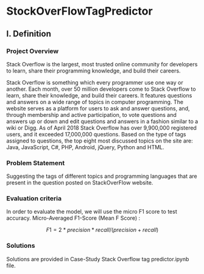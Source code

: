 # StockOverFlowTagPredictor
<h2>I. Definition</h2>

<h3>Project Overview</h3>
Stack Overflow is the largest, most trusted online community for developers to learn, 
share their programming knowledge, and build their careers.

Stack Overflow is something which every programmer use one way or another. Each month, over 50 million developers come to Stack Overflow 
to learn, share their knowledge, and build their careers. It features questions and answers on a wide range of topics in computer 
programming. The website serves as a platform for users to ask and answer questions, and, through membership and active participation, 
to vote questions and answers up or down and edit questions and answers in a fashion similar to a wiki or Digg. As of April 2018 Stack 
Overflow has over 9,900,000 registered users, and it exceeded 17,000,000 questions. Based on the type of tags assigned to questions, the 
top eight most discussed topics on the site are: Java, JavaScript, C#, PHP, Android, jQuery, Python and HTML.

<h3>Problem Statement</h3>
Suggesting the tags of different topics and programming languages that are present in the question posted on StackOverFlow website.

<h3> Evaluation criteria</h3>
In order to evaluate the model, we will use the micro F1 score to test accuracy. Micro-Averaged F1-Score (Mean F Score) :

```math
F1 = 2 * precision*recall / (precision + recall)
```
<h3>Solutions</h3>
Solutions are provided in Case-Study Stack Overflow tag predictor.ipynb file.
